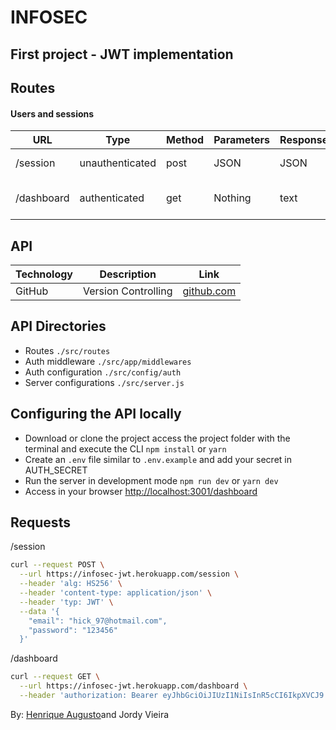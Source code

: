 # INFOSEC

## First project - JWT implementation

## Routes

#### Users and sessions

| URL        | Type            | Method | Parameters | Response | Action                  |
| ---------- | --------------- | ------ | ---------- | -------- | ----------------------- |
| /session   | unauthenticated | post   | JSON       | JSON     | Create a new session    |
| /dashboard | authenticated   | get    | Nothing    | text     | JWT authentication test |

## API

| Technology | Description         | Link         |
| ---------- | ------------------- | ------------ |
| GitHub     | Version Controlling | [github.com] |

## API Directories

- Routes `./src/routes`
- Auth middleware `./src/app/middlewares`
- Auth configuration `./src/config/auth`
- Server configurations `./src/server.js`

## Configuring the API locally

- Download or clone the project access the project folder with the terminal and execute the CLI <code>npm install</code> or <code>yarn</code>
- Create an `.env` file similar to `.env.example` and add your secret in AUTH_SECRET
- Run the server in development mode <code>npm run dev</code> or <code>yarn dev </code>
- Access in your browser <a href="http://localhost:3001/dashboard">http://localhost:3001/dashboard</a>

## Requests

/session

```bash
curl --request POST \
  --url https://infosec-jwt.herokuapp.com/session \
  --header 'alg: HS256' \
  --header 'content-type: application/json' \
  --header 'typ: JWT' \
  --data '{
	"email": "hick_97@hotmail.com",
	"password": "123456"
  }'
```

/dashboard

```bash
curl --request GET \
  --url https://infosec-jwt.herokuapp.com/dashboard \
  --header 'authorization: Bearer eyJhbGciOiJIUzI1NiIsInR5cCI6IkpXVCJ9.eyJlbWFpbCI6ImhpY2tfOTdAaG90bWFpbC5jb20iLCJwYXNzd29yZCI6IjEyMzQ1NiJ9.LyJIZKxzNKVAPfx5iXUBJVrxIOjkeedmKdSNLUNMWog='
```

By: <a href="https://github.com/hick97">Henrique Augusto</a>and Jordy Vieira

[mlab.com]: https://mlab.com
[github.com]: https://www.github.com
